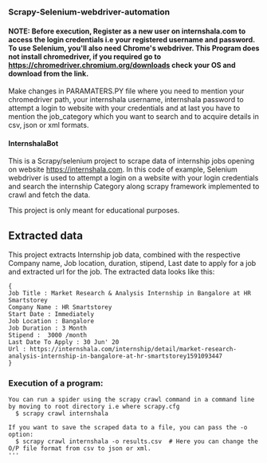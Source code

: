 ### Scrapy-Selenium-webdriver-automation

#### NOTE: Before execution, Register as a new user on internshala.com to access the login credentials i.e your registered username and password. To use Selenium, you'll also need Chrome's webdriver. This Program does not install chromedriver, if you required go to https://chromedriver.chromium.org/downloads check your OS and download from the link.

Make changes in PARAMATERS.PY file where you need to mention your chromedriver path, your internshala username, internshala password to attempt a login to website with your credentials and at last you have to mention the job_category which you want to search and to acquire details in csv, json or xml formats.

#### InternshalaBot
This is a Scrapy/selenium project to scrape data of internship jobs opening on website https://internshala.com. In this code of example, Selenium webdriver is used to attempt a login on a website with your login credentials and search the internship Category along scrapy framework implemented to crawl and fetch the data.

This project is only meant for educational purposes.

## Extracted data
This project extracts Internship job data, combined with the respective Company name, Job location, duration, stipend, Last date to apply for a job and extracted url for the job. The extracted data looks like this:
```
{
Job Title : Market Research & Analysis Internship in Bangalore at HR Smartstorey
Company Name : HR Smartstorey
Start Date : Immediately
Job Location : Bangalore
Job Duration : 3 Month
Stipend :  3000 /month
Last Date To Apply : 30 Jun' 20
Url : https://internshala.com/internship/detail/market-research-analysis-internship-in-bangalore-at-hr-smartstorey1591093447 
}
```
### Execution of a program:
```
You can run a spider using the scrapy crawl command in a command line by moving to root directory i.e where scrapy.cfg
  $ scrapy crawl internshala
  
If you want to save the scraped data to a file, you can pass the -o option:
  $ scrapy crawl internshala -o results.csv  # Here you can change the O/P file format from csv to json or xml.
'''
